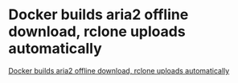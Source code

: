# Docker builds aria2 offline download, rclone uploads automatically
[Docker builds aria2 offline download, rclone uploads automatically](https://aiwithcloud.com/2022/09/15/docker_builds_aria2_offline_download_rclone_uploads_automatically/)